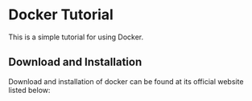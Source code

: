 # Docker Tutorial

This is a simple tutorial for using Docker.

## Download and Installation

Download and installation of docker can be found at its official website listed below:


